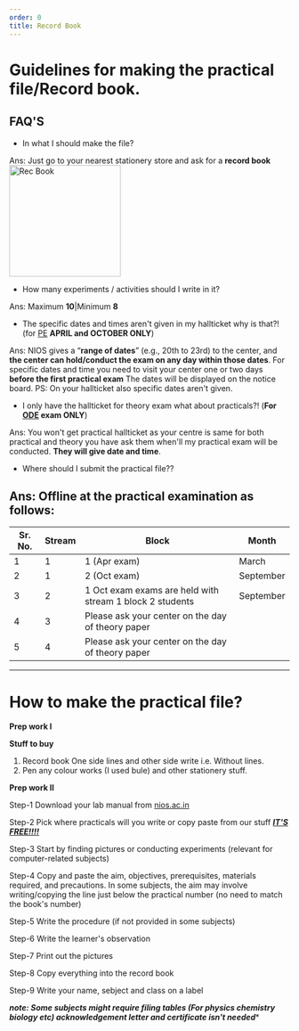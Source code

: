 ```yaml
---
order: 0
title: Record Book
---
```


# Guidelines for making the practical file/Record book.

## FAQ'S
- In what I should make the file?

Ans: Just go to your nearest stationery store and ask for a
**record book** 
<img src="https://cdn.jsdelivr.net/gh/nios-students/docs@master/wiki/assets/Rec_Book.jpg" alt="Rec Book" width="200">




- How many experiments / activities should I write in it?

Ans: Maximum **10**|Minimum **8**

- The specific dates and times aren't given in my hallticket why is that?! (for [PE](/wiki/Exams-Assignments#pe-public-examination) **APRIL and  OCTOBER ONLY**)

Ans: NIOS gives a “__range of dates__”  (e.g., 20th to 23rd) to the center, and **the center can hold/conduct the exam on any day within those dates**. For specific dates and time you need to visit your center one or two days **before the first practical exam** The dates will be displayed on the notice board.
PS: On your hallticket also specific dates aren't given.

- I only have the hallticket for theory exam what about practicals?! (**For [ODE](/wiki/Exams-Assignments#ode-on-demand-examination) exam ONLY**)

Ans: You won't get practical hallticket as your centre is same for both practical and theory you have ask them when'll  my practical exam will be conducted. **They will give date and time**.

- Where should I submit the practical file??

Ans: Offline at the practical examination as follows:
-----------------------------
| Sr. No. | Stream     | Block                | Month      |
|---------|------------|----------------------|------------|
| 1       | 1          | 1 (Apr exam)          | March      |
| 2       | 1          | 2 (Oct exam)          | September  |
| 3       | 2          | 1 Oct exam exams are held with stream 1 block 2 students           |  September |
| 4       |  3          | Please ask your center on the day of theory paper | | -
| 5       |  4         | Please ask your center on the day of theory paper | |  -
--------------------------------

# How to make the practical file?
**Prep work I**
 
**Stuff to buy**

1. Record book 
One side lines and other side write i.e. Without lines.
2. Pen any colour works (I used bule) and other stationery stuff.

**Prep work II**

Step-1 Download your lab manual from [nios.ac.in](https://nios.ac.in/online-course-material.aspx#maincontent)

Step-2 Pick where practicals will you write or copy paste from our stuff [__***IT'S FREE!!!!***__](/wiki/other-materials#practical-files)

Step-3 Start by finding pictures or conducting experiments (relevant for computer-related subjects)

Step-4 Copy and paste the aim, objectives, prerequisites, materials required, and precautions. In some subjects, the aim may involve writing/copying the line just below the practical number (no need to match the book's number)

Step-5 Write the procedure (if not provided in some subjects)

Step-6 Write the learner's observation

Step-7 Print out the pictures

Step-8 Copy everything into the record book

Step-9 Write your name, sebject and class on a label

***note: Some subjects might require filing tables (For physics chemistry biology etc)
acknowledgement letter and certificate isn't needed****




